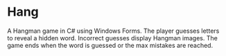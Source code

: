 # Hang
A Hangman game in C# using Windows Forms. The player guesses letters to reveal a hidden word. Incorrect guesses display Hangman images. The game ends when the word is guessed or the max mistakes are reached.
